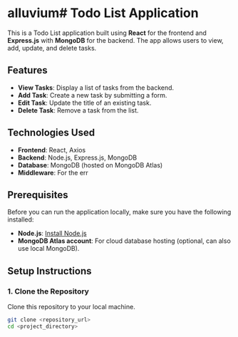 # alluvium# Todo List Application

This is a Todo List application built using **React** for the frontend and **Express.js** with **MongoDB** for the backend. The app allows users to view, add, update, and delete tasks.

## Features
- **View Tasks**: Display a list of tasks from the backend.
- **Add Task**: Create a new task by submitting a form.
- **Edit Task**: Update the title of an existing task.
- **Delete Task**: Remove a task from the list.

## Technologies Used
- **Frontend**: React, Axios
- **Backend**: Node.js, Express.js, MongoDB
- **Database**: MongoDB (hosted on MongoDB Atlas)
- **Middleware**: For the err

## Prerequisites
Before you can run the application locally, make sure you have the following installed:

- **Node.js**: [Install Node.js](https://nodejs.org/)
- **MongoDB Atlas account**: For cloud database hosting (optional, can also use local MongoDB).

## Setup Instructions

### 1. Clone the Repository
Clone this repository to your local machine.

```bash
git clone <repository_url>
cd <project_directory>
